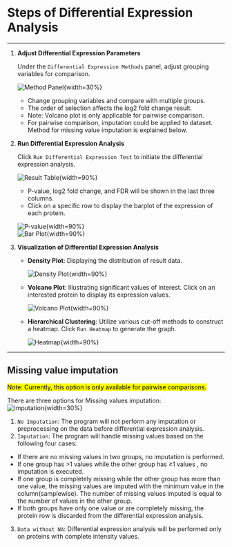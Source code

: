 # Steps of Differential Expression Analysis

---

1. **Adjust Differential Expression Parameters**

   Under the `Differential Expression Methods` panel, adjust grouping variables for comparison.

   ![Method Panel](../www/images/DE_parameter.png){width=30%}

   - Change grouping variables and compare with multiple groups.
   - The order of selection affects the log2 fold change result.
   - Note: Volcano plot is only applicable for pairwise comparison.
   - For pairwise comparison, imputation could be applied to dataset. Method for missing value imputation is explained below.

2. **Run Differential Expression Analysis**

   Click `Run Differential Expression Test` to initiate the differential expression analysis.

   ![Result Table](../www/images/DE_screen.png){width=90%}

   - P-value, log2 fold change, and FDR will be shown in the last three columns.
   - Click on a specific row to display the barplot of the expression of each protein.
   
   ![P-value](../www/images/DE_pval.png){width=90%}  
   ![Bar Plot](../www/images/DE_barplot.png){width=90%}

3. **Visualization of Differential Expression Analysis**

   - **Density Plot**: Displaying the distribution of result data.
   
     ![Density Plot](../www/images/DE_density.png){width=90%}

   - **Volcano Plot**: Illustrating significant values of interest. Click on an interested protein to display its expression values.
   
     ![Volcano Plot](../www/images/DE_volcano.png){width=90%}

   - **Hierarchical Clustering**: Utilize various cut-off methods to construct a heatmap. Click `Run Heatmap` to generate the graph.
   
     ![Heatmap](../www/images/DE_heatmap.png){width=90%}
     
     
---
## Missing value imputation

<mark>Note: Currently, this option is only available for pairwise comparisons.</mark>

There are three options for Missing values imputation:  
![imputation](../www/images/imputation.png){width=30%}  

1. `No Imputation`: The program will not perform any imputation or preprocessing on the data before differential expression analysis.
2. `Imputation`: The program will handle missing values based on the following four cases:
  - If there are no missing values in two groups, no imputation is performed.
  - If one group has >1 values while the other group has ≥1 values , no imputation is executed.
  - If one group is completely missing while the other group has more than one value, the missing values are imputed with the minimum value in the column(samplewise). The number of missing values imputed is equal to the number of values in the other group.
  - If both groups have only one value or are completely missing, the protein row is discarded from the differential expression analysis. 
3. `Data without NA`: Differential expression analysis will be performed only on proteins with complete intensity values.


